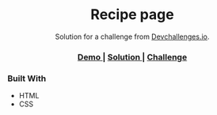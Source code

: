 <!-- Please update value in the {}  -->

<h1 align="center">Recipe page</h1>

<div align="center">
   Solution for a challenge from  <a href="http://devchallenges.io" target="_blank">Devchallenges.io</a>.
</div>

<div align="center">
  <h3>
    <a href="https://JonCat86.github.io/devChallenge-RecipePage">
      Demo
    </a>
    <span> | </span>
    <a href="https://github.com/JonCat86/devChallenge-RecipePage">
      Solution
    </a>
    <span> | </span>
    <a href="https://{your-url-to-the-challenge}">
      Challenge
    </a>
  </h3>
</div>

<!-- TABLE OF CONTENTS -->

### Built With

<!-- This section should list any major frameworks that you built your project using. Here are a few examples.-->

- HTML
- CSS
